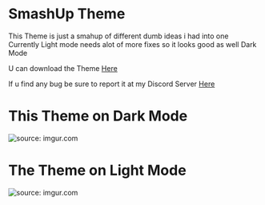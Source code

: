 # SmashUp Theme
This Theme is just a smahup of different dumb ideas i had into one 
Currently Light mode needs alot of more fixes so it looks good as well Dark Mode

U can download the Theme [Here](https://betterdiscord.net/ghdl?url=https://raw.githubusercontent.com/FutureDeveloperZ/test/main/themes/smashup.theme.css)

If u find any bug be sure to report it at my Discord Server [Here](https://discord.com/invite/ZU8zFx8)


# This Theme on Dark Mode

<img src="https://i.imgur.com/VlcEFbz.png" title="source: imgur.com" />



# The Theme on Light Mode
<img src="https://i.imgur.com/cxCeEKL.png" title="source: imgur.com" />

